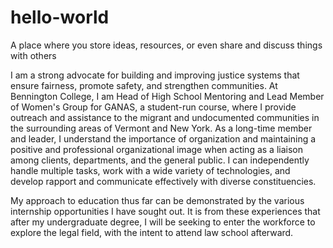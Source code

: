 # hello-world
A place where you store ideas, resources, or even share and discuss things with others

I am a strong advocate for building and improving justice systems that ensure fairness, promote safety, and strengthen communities. At Bennington College, I am Head of High School Mentoring and Lead Member of Women's Group for GANAS, a student-run course, where I provide outreach and assistance to the migrant and undocumented communities in the surrounding areas of Vermont and New York. As a long-time member and leader, I understand the importance of organization and maintaining a positive and professional organizational image when acting as a liaison among clients, departments, and the general public. I can independently handle multiple tasks, work with a wide variety of technologies, and develop rapport and communicate effectively with diverse constituencies. 

My approach to education thus far can be demonstrated by the various internship opportunities I have sought out. It is from these experiences that after my undergraduate degree, I will be seeking to enter the workforce to explore the legal field, with the intent to attend law school afterward. 
